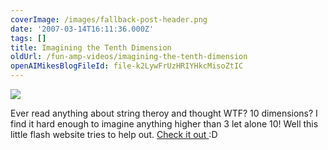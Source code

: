 ```yaml
---
coverImage: /images/fallback-post-header.png
date: '2007-03-14T16:11:36.000Z'
tags: []
title: Imagining the Tenth Dimension
oldUrl: /fun-amp-videos/imagining-the-tenth-dimension
openAIMikesBlogFileId: file-k2LywFrUzHRIYHkcMisoZtIC
---
```


![](https://www.mikecann.blog/Images/Others/10dimensions.png)

Ever read anything about string theroy and thought WTF? 10 dimensions? I find it hard enough to imagine anything higher than 3 let alone 10! Well this little flash website tries to help out. [Check it out ](https://www.tenthdimension.com/flash2.php):D
